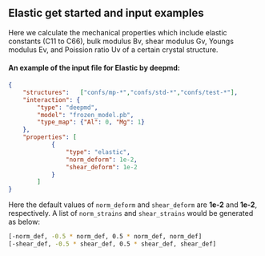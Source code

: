 ## Elastic get started and input examples

Here we calculate the mechanical properties which include elastic constants (C11 to C66), bulk modulus Bv, shear modulus Gv, Youngs modulus Ev, and Poission ratio Uv of a certain crystal structure.

#### An example of the input file for Elastic by deepmd:

```json
{
	"structures":	["confs/mp-*","confs/std-*","confs/test-*"],
	"interaction": {
		"type": "deepmd",
        "model": "frozen_model.pb",
		"type_map":	{"Al": 0, "Mg": 1}
	},
	"properties": [
            {
                "type": "elastic",
                "norm_deform": 1e-2,
	            "shear_deform": 1e-2
	        }
        ]
}
```

Here the default values of `norm_deform` and `shear_deform` are **1e-2** and **1e-2**, respectively. A list of `norm_strains` and `shear_strains` would be generated as below:

```bash
[-norm_def, -0.5 * norm_def, 0.5 * norm_def, norm_def]
[-shear_def, -0.5 * shear_def, 0.5 * shear_def, shear_def]
```
